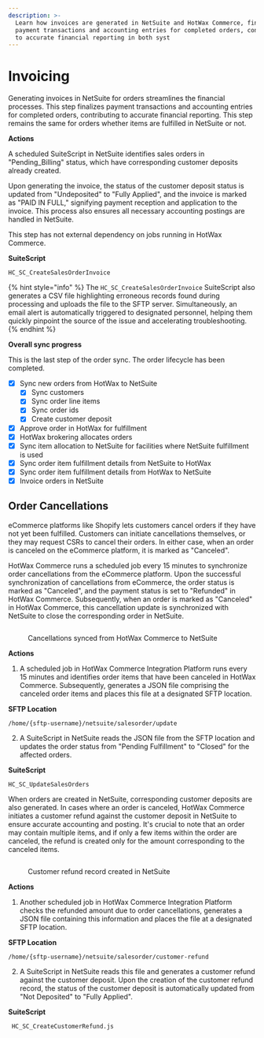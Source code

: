 ```yaml
---
description: >-
  Learn how invoices are generated in NetSuite and HotWax Commerce, finalizing
  payment transactions and accounting entries for completed orders, contributing
  to accurate financial reporting in both syst
---
```


# Invoicing

Generating invoices in NetSuite for orders streamlines the financial processes. This step finalizes payment transactions and accounting entries for completed orders, contributing to accurate financial reporting. This step remains the same for orders whether items are fulfilled in NetSuite or not.

**Actions**

A scheduled SuiteScript in NetSuite identifies sales orders in "Pending\_Billing" status, which have corresponding customer deposits already created.

Upon generating the invoice, the status of the customer deposit status is updated from "Undeposited" to "Fully Applied", and the invoice is marked as "PAID IN FULL," signifying payment reception and application to the invoice. This process also ensures all necessary accounting postings are handled in NetSuite.

This step has not external dependency on jobs running in HotWax Commerce.

**SuiteScript**

```
HC_SC_CreateSalesOrderInvoice
```

{% hint style="info" %}
The `HC_SC_CreateSalesOrderInvoice` SuiteScript also generates a CSV file highlighting erroneous records found during processing and uploads the file to the SFTP server. Simultaneously, an email alert is automatically triggered to designated personnel, helping them quickly pinpoint the source of the issue and accelerating troubleshooting.
{% endhint %}

**Overall sync progress**

This is the last step of the order sync. The order lifecycle has been completed.

* [x] Sync new orders from HotWax to NetSuite
  * [x] Sync customers
  * [x] Sync order line items
  * [x] Sync order ids
  * [x] Create customer deposit
* [x] Approve order in HotWax for fulfillment
* [x] HotWax brokering allocates orders
* [x] Sync item allocation to NetSuite for facilities where NetSuite fulfillment is used
* [x] Sync order item fulfillment details from NetSuite to HotWax
* [x] Sync order item fulfillment details from HotWax to NetSuite
* [x] Invoice orders in NetSuite

## Order Cancellations

eCommerce platforms like Shopify lets customers cancel orders if they have not yet been fulfilled. Customers can initiate cancellations themselves, or they may request CSRs to cancel their orders. In either case, when an order is canceled on the eCommerce platform, it is marked as "Canceled".

HotWax Commerce runs a scheduled job every 15 minutes to synchronize order cancellations from the eCommerce platform. Upon the successful synchronization of cancellations from eCommerce, the order status is marked as "Canceled", and the payment status is set to "Refunded" in HotWax Commerce. Subsequently, when an order is marked as "Canceled" in HotWax Commerce, this cancellation update is synchronized with NetSuite to close the corresponding order in NetSuite.

<figure><img src="../../../.gitbook/assets/19.png" alt=""><figcaption><p>Cancellations synced from HotWax Commerce to NetSuite</p></figcaption></figure>

**Actions**

1. A scheduled job in HotWax Commerce Integration Platform runs every 15 minutes and identifies order items that have been canceled in HotWax Commerce. Subsequently, generates a JSON file comprising the canceled order items and places this file at a designated SFTP location.

**SFTP Location**

```
/home/{sftp-username}/netsuite/salesorder/update
```

2. A SuiteScript in NetSuite reads the JSON file from the SFTP location and updates the order status from "Pending Fulfillment" to "Closed" for the affected orders.

**SuiteScript**

```
HC_SC_UpdateSalesOrders
```

When orders are created in NetSuite, corresponding customer deposits are also generated. In cases where an order is canceled, HotWax Commerce initiates a customer refund against the customer deposit in NetSuite to ensure accurate accounting and posting. It's crucial to note that an order may contain multiple items, and if only a few items within the order are canceled, the refund is created only for the amount corresponding to the canceled items.

<figure><img src="../../../.gitbook/assets/20.png" alt=""><figcaption><p>Customer refund record created in NetSuite</p></figcaption></figure>

**Actions**

1. Another scheduled job in HotWax Commerce Integration Platform checks the refunded amount due to order cancellations, generates a JSON file containing this information and places the file at a designated SFTP location.

**SFTP Location**

```
/home/{sftp-username}/netsuite/salesorder/customer-refund
```

2. A SuiteScript in NetSuite reads this file and generates a customer refund against the customer deposit. Upon the creation of the customer refund record, the status of the customer deposit is automatically updated from "Not Deposited" to "Fully Applied".

**SuiteScript**

```
 HC_SC_CreateCustomerRefund.js
```
